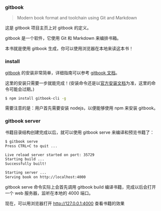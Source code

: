 ### gitbook

> Modern book format and toolchain using Git and Markdown

这是 gitbook 项目主页上对 gitbook 的定义。

gitbook 是一个软件，它使用 Git 和 Markdown 来编排书箱。

本书就是使用 gitbook 生成，你可以使用浏览器在本地来读这本书！

### install

[gitbook](https://github.com/GitbookIO/gitbook) 的安装非常简单，详细指南可以参考 [gitbook 文档](https://github.com/GitbookIO/gitbook)。

这里的安装只需要一步就能完成！(安装命令还是以[官方安装文档](https://github.com/GitbookIO/gitbook/blob/master/docs/setup.md)为准，这里的命令可能会过期。)

``` BASH
$ npm install gitbook-cli -g
```

需要注意的是：用户首先需要安装 nodejs，以便能够使用 npm 来安装 gitbook。

### gitbook server

书籍目录结构创建完成以后，就可以使用 gitbook serve 来编译和预览书籍了：

``` BASH
$ gitbook serve
Press CTRL+C to quit ...

Live reload server started on port: 35729
Starting build ...
Successfully built!

Starting server ...
Serving book on http://localhost:4000
```

gitbook serve 命令实际上会首先调用 gitbook build 编译书籍，完成以后会打开一个 web 服务器，监听在本地的 4000 端口。

现在，可以用浏览器打开 http://127.0.0.1:4000 查看书籍的效果